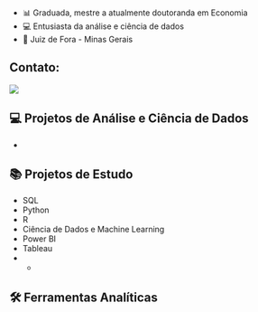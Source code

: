 
- 📊 Graduada, mestre a atualmente doutoranda em Economia
- 💻 Entusiasta da análise e ciência de dados
- 📍 Juiz de Fora - Minas Gerais

## Contato:
[<img src="https://img.shields.io/badge/linkedin-%230077B5.svg?&style=for-the-badge&logo=linkedin&logoColor=white" />](https://www.linkedin.com/in/libania-araujo-silva/)

## 💻 Projetos de Análise e Ciência de Dados

- 

## 📚 Projetos de Estudo

- SQL
- Python
- R
- Ciência de Dados e Machine Learning
- Power BI
- Tableau
- -

## 🛠️ Ferramentas Analíticas
